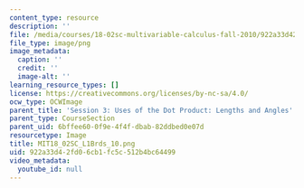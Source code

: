 ```yaml
---
content_type: resource
description: ''
file: /media/courses/18-02sc-multivariable-calculus-fall-2010/922a33d42fd06cb1fc5c512b4bc64499_MIT18_02SC_L1Brds_10.png
file_type: image/png
image_metadata:
  caption: ''
  credit: ''
  image-alt: ''
learning_resource_types: []
license: https://creativecommons.org/licenses/by-nc-sa/4.0/
ocw_type: OCWImage
parent_title: 'Session 3: Uses of the Dot Product: Lengths and Angles'
parent_type: CourseSection
parent_uid: 6bffee60-0f9e-4f4f-dbab-82ddbed0e07d
resourcetype: Image
title: MIT18_02SC_L1Brds_10.png
uid: 922a33d4-2fd0-6cb1-fc5c-512b4bc64499
video_metadata:
  youtube_id: null
---
```


